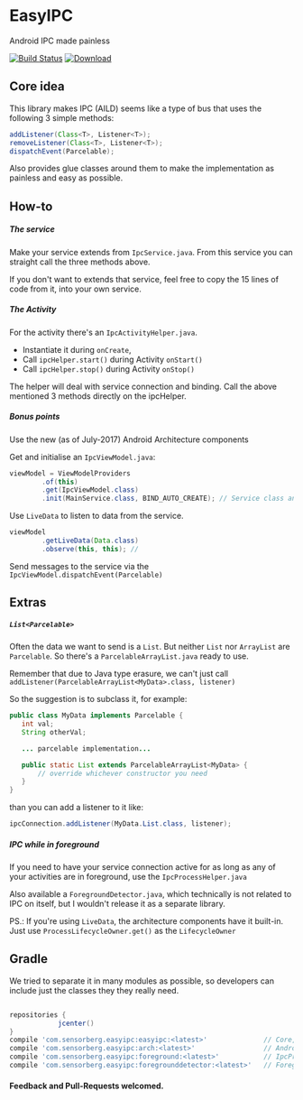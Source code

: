 # EasyIPC
Android IPC made painless

[![Build Status](https://www.bitrise.io/app/ef0a07fa36846784/status.svg?token=5VQinpBiD9HnadjRbuj0_g&branch=master)](https://www.bitrise.io/app/ef0a07fa36846784) [ ![Download](https://api.bintray.com/packages/sensorberg/maven/easyipc/images/download.svg) ](https://bintray.com/sensorberg/maven/easyipc/_latestVersion)

## Core idea
This library makes IPC (AILD) seems like a type of bus that uses the following 3 simple methods:

```Java
addListener(Class<T>, Listener<T>);
removeListener(Class<T>, Listener<T>);
dispatchEvent(Parcelable);
```

Also provides glue classes around them to make the implementation as painless and easy as possible.

## How-to
##### The service
Make your service extends from `IpcService.java`.
From this service you can straight call the three methods above.

If you don't want to extends that service, feel free to copy the 15 lines of code from it, into your own service.

##### The Activity
For the activity there's an `IpcActivityHelper.java`.

- Instantiate it during `onCreate`,
- Call `ipcHelper.start()` during Activity `onStart()`
- Call `ipcHelper.stop()` during Activity `onStop()`

The helper will deal with service connection and binding. Call the above mentioned 3 methods directly on the ipcHelper.

##### Bonus points
Use the new (as of July-2017) Android Architecture components

Get and initialise an `IpcViewModel.java`:
```Java
viewModel = ViewModelProviders
		.of(this)
		.get(IpcViewModel.class)
		.init(MainService.class, BIND_AUTO_CREATE); // Service class and Service connection flags
```

Use `LiveData` to listen to data from the service.
```Java
viewModel
		.getLiveData(Data.class)
		.observe(this, this); //
 ```

Send messages to the service via the `IpcViewModel.dispatchEvent(Parcelable)`

## Extras
##### `List<Parcelable>`
Often the data we want to send is a `List`. But neither `List` nor `ArrayList` are `Parcelable`.
So there's a `ParcelableArrayList.java` ready to use.

Remember that due to Java type erasure, we can't just call `addListener(ParcelableArrayList<MyData>.class, listener)`

So the suggestion is to subclass it, for example:
```Java
public class MyData implements Parcelable {
   int val;
   String otherVal;

   ... parcelable implementation...

   public static List extends ParcelableArrayList<MyData> {
       // override whichever constructor you need
   }
}
```

than you can add a listener to it like:
```Java
ipcConnection.addListener(MyData.List.class, listener);
```


##### IPC while in foreground
If you need to have your service connection active for as long as any of your activities are in foreground, use the `IpcProcessHelper.java`

Also available a `ForegroundDetector.java`, which technically is not related to IPC on itself,
but I wouldn't release it as a separate library.

PS.: If you're using `LiveData`, the architecture components have it built-in. Just use `ProcessLifecycleOwner.get()` as the `LifecycleOwner`

## Gradle
We tried to separate it in many modules as possible, so developers can include just the classes they they really need.
```Groovy

repositories {
            jcenter()
}
compile 'com.sensorberg.easyipc:easyipc:<latest>'              // Core, IpcConnection, Activity n service helpers, etc
compile 'com.sensorberg.easyipc:arch:<latest>'                 // Android Architectur, IpcLiveData and IpcViewModel
compile 'com.sensorberg.easyipc:foreground:<latest>'           // IpcProcessHelper
compile 'com.sensorberg.easyipc:foregrounddetector:<latest>'   // ForegroundDetector
```

#### Feedback and Pull-Requests welcomed.
